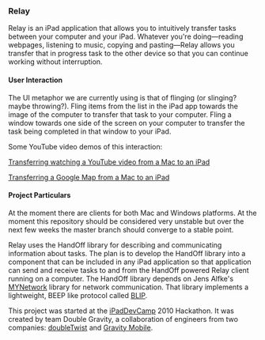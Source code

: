 ### Relay

Relay is an iPad application that allows you to intuitively transfer tasks between your computer and your iPad. Whatever you're doing—reading webpages, listening to music, copying and pasting—Relay allows you transfer that in progress task to the other device so that you can continue working without interruption.

#### User Interaction

The UI metaphor we are currently using is that of flinging (or slinging? maybe throwing?). Fling items from the list in the iPad app towards the image of the computer to transfer that task to your computer. Fling a window towards one side of the screen on your computer to transfer the task being completed in that window to your iPad.

Some YouTube video demos of this interaction:

[Transferring watching a YouTube video from a Mac to an iPad](http://www.youtube.com/watch?v=oYpL6a2GDYA)

[Transferring a Google Map from a Mac to an iPad](http://www.youtube.com/watch?v=6xZkCSeVun0)

#### Project Particulars

At the moment there are clients for both Mac and Windows platforms. At the moment this repository should be considered very unstable but over the next few weeks the master branch should converge to a stable point.

Relay uses the HandOff library for describing and communicating information about tasks. The plan is to develop the HandOff library into a component that can be included in any iPad application so that application can send and receive tasks to and from the HandOff powered Relay client running on a computer. The HandOff library depends on Jens Alfke's [MYNetwork](http://bitbucket.org/snej/mynetwork/wiki/Home) library for network communication. That library implements a lightweight, BEEP like protocol called [BLIP](http://bitbucket.org/snej/mynetwork/wiki/BLIP/Overview).

This project was started at the [iPadDevCamp](http://www.iphonedevcamp.org/) 2010 Hackathon. It was created by team Double Gravity, a collaboration of engineers from two companies: [doubleTwist](http://www.doubletwist.com/) and [Gravity Mobile](http://www.gravitymobile.com/).
